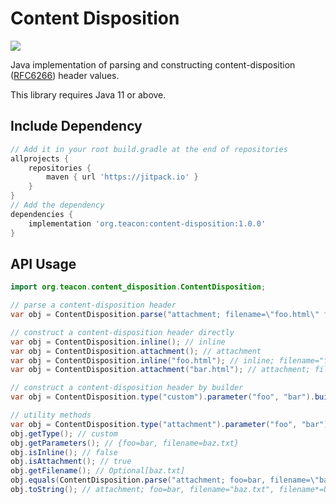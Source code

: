 # Content Disposition

[![](https://jitpack.io/v/org.teacon/content-disposition.svg)](https://jitpack.io/#org.teacon/content-disposition)

Java implementation of parsing and constructing content-disposition ([RFC6266](https://datatracker.ietf.org/doc/html/rfc6266)) header values.

This library requires Java 11 or above.

## Include Dependency

```groovy
// Add it in your root build.gradle at the end of repositories
allprojects {
    repositories {
        maven { url 'https://jitpack.io' }
    }
}
// Add the dependency
dependencies {
    implementation 'org.teacon:content-disposition:1.0.0'
}
```

## API Usage

```java
import org.teacon.content_disposition.ContentDisposition;

// parse a content-disposition header
var obj = ContentDisposition.parse("attachment; filename=\"foo.html\" filename*=UTF-8''foo.html");

// construct a content-disposition header directly
var obj = ContentDisposition.inline(); // inline
var obj = ContentDisposition.attachment(); // attachment
var obj = ContentDisposition.inline("foo.html"); // inline; filename="foo.html" filename*=UTF-8''foo.html
var obj = ContentDisposition.attachment("bar.html"); // attachment; filename="bar.html" filename*=UTF-8''bar.html

// construct a content-disposition header by builder
var obj = ContentDisposition.type("custom").parameter("foo", "bar").build(); // custom; foo=bar

// utility methods
var obj = ContentDisposition.type("attachment").parameter("foo", "bar").filename("baz.txt").build();
obj.getType(); // custom
obj.getParameters(); // {foo=bar, filename=baz.txt}
obj.isInline(); // false
obj.isAttachment(); // true
obj.getFilename(); // Optional[baz.txt]
obj.equals(ContentDisposition.parse("attachment; foo=bar, filename=\"baz.txt\", filename*=UTF-8''baz.txt")); // true
obj.toString(); // attachment; foo=bar, filename="baz.txt", filename*=UTF-8''baz.txt
```
